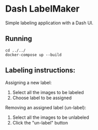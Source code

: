 # Dash LabelMaker

Simple labeling application with a Dash UI.

## Running
```
cd ../../
docker-compose up --build
```

## Labeling instructions:

Assigning a new label:
1. Select all the images to be labeled
2. Choose label to be assigned

Removing an assigned label (un-label):
1. Select all the images to be unlabeled
2. Click the "un-label" button
